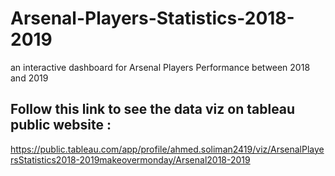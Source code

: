 # Arsenal-Players-Statistics-2018-2019
an interactive dashboard for Arsenal Players Performance between 2018 and 2019

## Follow this link to see the data viz on tableau public website :
https://public.tableau.com/app/profile/ahmed.soliman2419/viz/ArsenalPlayersStatistics2018-2019makeovermonday/Arsenal2018-2019
